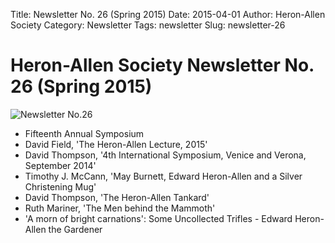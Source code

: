 Title: Newsletter No. 26 (Spring 2015)
Date: 2015-04-01
Author: Heron-Allen Society
Category: Newsletter
Tags: newsletter
Slug: newsletter-26

# Heron-Allen Society Newsletter No. 26 (Spring 2015)

![Newsletter No.26](/images/newsletters/newsl26.jpg)

- Fifteenth Annual Symposium
- David Field, 'The Heron-Allen Lecture, 2015'
- David Thompson, '4th International Symposium, Venice and Verona, September 2014'
- Timothy J. McCann, 'May Burnett, Edward Heron-Allen and a Silver Christening Mug'
- David Thompson, 'The Heron-Allen Tankard'
- Ruth Mariner, 'The Men behind the Mammoth'
- 'A morn of bright carnations': Some Uncollected Trifles - Edward Heron-Allen the Gardener 